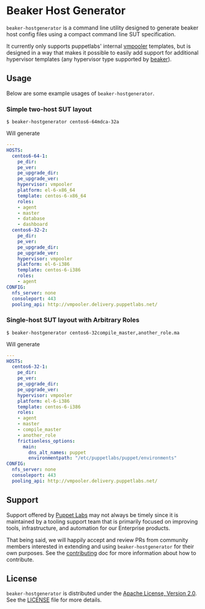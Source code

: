 # Beaker Host Generator

`beaker-hostgenerator` is a command line utility designed to generate beaker
host config files using a compact command line SUT specification.

It currently only supports puppetlabs' internal [vmpooler][vmpooler] templates,
but is designed in a way that makes it possible to easily add support for
additional hypervisor templates (any hypervisor type supported by
[beaker][beaker]).

## Usage

Below are some example usages of `beaker-hostgenerator`.

### Simple two-host SUT layout

```
$ beaker-hostgenerator centos6-64mdca-32a
```

Will generate

```yaml
---
HOSTS:
  centos6-64-1:
    pe_dir:
    pe_ver:
    pe_upgrade_dir:
    pe_upgrade_ver:
    hypervisor: vmpooler
    platform: el-6-x86_64
    template: centos-6-x86_64
    roles:
    - agent
    - master
    - database
    - dashboard
  centos6-32-2:
    pe_dir:
    pe_ver:
    pe_upgrade_dir:
    pe_upgrade_ver:
    hypervisor: vmpooler
    platform: el-6-i386
    template: centos-6-i386
    roles:
    - agent
CONFIG:
  nfs_server: none
  consoleport: 443
  pooling_api: http://vmpooler.delivery.puppetlabs.net/
```

### Single-host SUT layout with Arbitrary Roles

```
$ beaker-hostgenerator centos6-32compile_master,another_role.ma
```

Will generate

```yaml
---
HOSTS:
  centos6-32-1:
    pe_dir:
    pe_ver:
    pe_upgrade_dir:
    pe_upgrade_ver:
    hypervisor: vmpooler
    platform: el-6-i386
    template: centos-6-i386
    roles:
    - agent
    - master
    - compile_master
    - another_role
    frictionless_options:
      main:
        dns_alt_names: puppet
        environmentpath: "/etc/puppetlabs/puppet/environments"
CONFIG:
  nfs_server: none
  consoleport: 443
  pooling_api: http://vmpooler.delivery.puppetlabs.net/
```

## Support

Support offered by [Puppet Labs](https://puppetlabs.com) may not always be timely
since it is maintained by a tooling support team that is primarily focused on
improving tools, infrastructure, and automation for our Enterprise products.

That being said, we will happily accept and review PRs from community members
interested in extending and using `beaker-hostgenerator` for their own purposes.
See the [contributing][contributing] doc for more information about how to
contribute.

## License

`beaker-hostgenerator` is distributed under the
[Apache License, Version 2.0][apache-v2]. See the [LICENSE][license] file for more details.

[vmpooler]: https://github.com/puppetlabs/vmpooler
[beaker]: https://github.com/puppetlabs/beaker
[license]: LICENSE
[contributing]: CONTRIBUTING.md
[apache-v2]: http://www.apache.org/licenses/LICENSE-2.0.html
